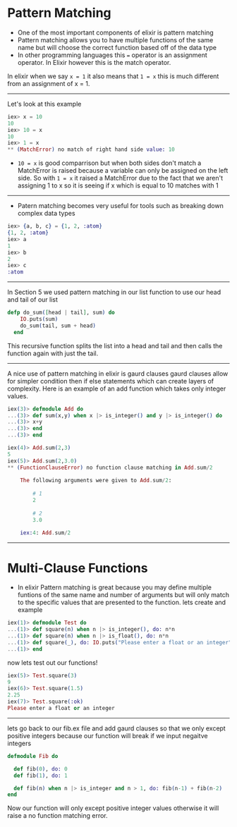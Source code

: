 # Pattern Matching

- One of the most important components of elixir is pattern matching 
- Pattern matching allows you to have multiple functions of the same name but will choose the correct function based off of the data type 
- In other programming languages this ```=``` operator is an assignment operator. In Elixir however this is the match operator. 

In elixir when we say ``` x = 1 ``` it also means that ``` 1 = x ``` this is much different from an assignment of x = 1. 


---

Let's look at this example 

```elixir
iex> x = 10
10
iex> 10 = x
10
iex> 1 = x
** (MatchError) no match of right hand side value: 10
```

- ```10 = x``` is good comparrison but when both sides don't match a MatchError is raised because a variable can only be assigned on the left side. So with ```1 = x``` it raised a MatchError due to the fact that we aren't assigning 1 to x so it is seeing if x which is equal to 10 matches with 1

---

- Patern matching becomes very useful for tools such as breaking down complex data types
```elixir
iex> {a, b, c} = {1, 2, :atom}
{1, 2, :atom}
iex> a
1
iex> b
2
iex> c
:atom
```

---

In Section 5 we used pattern matching in our list function to use our head and tail of our list 

```elixir
defp do_sum([head | tail], sum) do
    IO.puts(sum)
    do_sum(tail, sum + head)
  end
```
This recursive function splits the list into a head and tail and then calls the function again with just the tail.

---

A nice use of pattern matching in elixir is gaurd clauses 
gaurd clauses allow for simpler condition then if else statements which can create layers of complexity. Here is an example of an add function which takes only integer values.

```elixir 
iex(3)> defmodule Add do
...(3)> def sum(x,y) when x |> is_integer() and y |> is_integer() do
...(3)> x+y
...(3)> end
...(3)> end

iex(4)> Add.sum(2,3)
5
iex(5)> Add.sum(2,3.0)
** (FunctionClauseError) no function clause matching in Add.sum/2    
    
    The following arguments were given to Add.sum/2:
    
        # 1
        2
    
        # 2
        3.0
    
    iex:4: Add.sum/2

```

---

# Multi-Clause Functions 
- In elixir Pattern matching is great because you may define multiple funtions of the same name and number of arguments but will only match to the specific values that are presented to the function. lets create and example 

```elixir 
iex(1)> defmodule Test do
...(1)> def square(n) when n |> is_integer(), do: n*n
...(1)> def square(n) when n |> is_float(), do: n*n
...(1)> def square(_), do: IO.puts("Please enter a float or an integer")
...(1)> end

```

now lets test out our functions!

```elixir 
iex(5)> Test.square(3)
9
iex(6)> Test.square(1.5)
2.25
iex(7)> Test.square(:ok)
Please enter a float or an integer
```
---

lets go back to our fib.ex file and add gaurd clauses so that we only except positive integers because our function will break if we input negaitve integers

```elixir 
defmodule Fib do

  def fib(0), do: 0
  def fib(1), do: 1

  def fib(n) when n |> is_integer and n > 1, do: fib(n-1) + fib(n-2)
end
```

Now our function will only except positive integer values otherwise it will raise a no function matching error.


